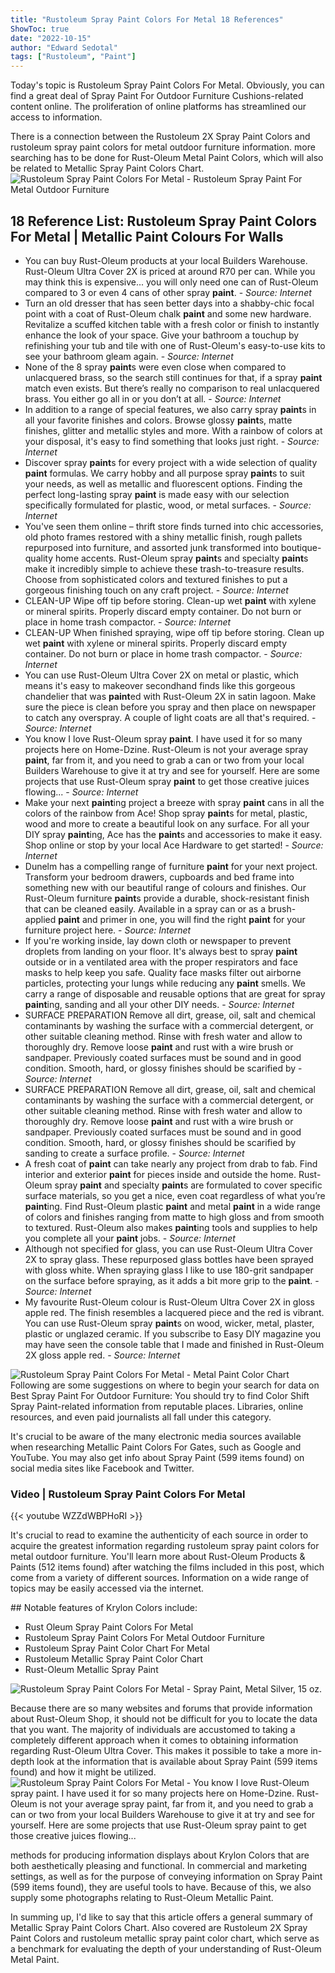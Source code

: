 ```yaml
---
title: "Rustoleum Spray Paint Colors For Metal 18 References"
ShowToc: true 
date: "2022-10-15"
author: "Edward Sedotal" 
tags: ["Rustoleum", "Paint"]
---
```


Today's topic is Rustoleum Spray Paint Colors For Metal. Obviously, you can find a great deal of Spray Paint For Outdoor Furniture Cushions-related content online. The proliferation of online platforms has streamlined our access to information.

There is a connection between the Rustoleum 2X Spray Paint Colors and rustoleum spray paint colors for metal outdoor furniture information. more searching has to be done for Rust-Oleum Metal Paint Colors, which will also be related to Metallic Spray Paint Colors Chart.
<img loading="lazy" src="https://i.pinimg.com/736x/97/48/e8/9748e8d7d7a1a057f862e199034747fe--gold-candy-paint-metal.jpg" onerror="this.onerror=null;this.src='https://blogger.googleusercontent.com/img/a/AVvXsEhe7F7TRXHtjiKvHb5vS7DmnxvpHiDyoYyYvm1nHB3Qp2_w3BnM6A2eq4v7FYxCC9bfZt3a9vIMtAYEKUiaDQbHMg-ViyGmRIj39MLp0bGFfgfYw1Dc9q_H-T0wiTm3l0Uq42dETrN9eC8aGJ9_IORZsxST1AcLR7np1koOfcc7tnHa4S8Mwz_xD9d0=s16000';" alt="Rustoleum Spray Paint Colors For Metal - Rustoleum Spray Paint For Metal Outdoor Furniture" >

## 18 Reference List: Rustoleum Spray Paint Colors For Metal | Metallic Paint Colours For Walls
-   You can buy Rust-Oleum products at your local Builders Warehouse. Rust-Oleum Ultra Cover 2X is priced at around R70 per can. While you may think this is expensive... you will only need one can of Rust-Oleum compared to 3 or even 4 cans of other spray **paint**. - <cite>Source: Internet</cite>
-   Turn an old dresser that has seen better days into a shabby-chic focal point with a coat of Rust-Oleum chalk **paint** and some new hardware. Revitalize a scuffed kitchen table with a fresh color or finish to instantly enhance the look of your space. Give your bathroom a touchup by refinishing your tub and tile with one of Rust-Oleum's easy-to-use kits to see your bathroom gleam again. - <cite>Source: Internet</cite>
-   None of the 8 spray **paint**s were even close when compared to unlacquered brass, so the search still continues for that, if a spray **paint** match even exists. But there’s really no comparison to real unlacquered brass. You either go all in or you don’t at all. - <cite>Source: Internet</cite>
-   In addition to a range of special features, we also carry spray **paint**s in all your favorite finishes and colors. Browse glossy **paint**s, matte finishes, glitter and metallic styles and more. With a rainbow of colors at your disposal, it's easy to find something that looks just right. - <cite>Source: Internet</cite>
-   Discover spray **paint**s for every project with a wide selection of quality **paint** formulas. We carry hobby and all purpose spray **paint**s to suit your needs, as well as metallic and fluorescent options. Finding the perfect long-lasting spray **paint** is made easy with our selection specifically formulated for plastic, wood, or metal surfaces. - <cite>Source: Internet</cite>
-   You've seen them online – thrift store finds turned into chic accessories, old photo frames restored with a shiny metallic finish, rough pallets repurposed into furniture, and assorted junk transformed into boutique-quality home accents. Rust-Oleum spray **paint**s and specialty **paint**s make it incredibly simple to achieve these trash-to-treasure results. Choose from sophisticated colors and textured finishes to put a gorgeous finishing touch on any craft project. - <cite>Source: Internet</cite>
-   CLEAN-UP Wipe off tip before storing. Clean-up wet **paint** with xylene or mineral spirits. Properly discard empty container. Do not burn or place in home trash compactor. - <cite>Source: Internet</cite>
-   CLEAN-UP When finished spraying, wipe off tip before storing. Clean up wet **paint** with xylene or mineral spirits. Properly discard empty container. Do not burn or place in home trash compactor. - <cite>Source: Internet</cite>
-   You can use Rust-Oleum Ultra Cover 2X on metal or plastic, which means it's easy to makeover secondhand finds like this gorgeous chandelier that was **paint**ed with Rust-Oleum 2X in satin lagoon. Make sure the piece is clean before you spray and then place on newspaper to catch any overspray. A couple of light coats are all that's required. - <cite>Source: Internet</cite>
-   You know I love Rust-Oleum spray **paint**. I have used it for so many projects here on Home-Dzine. Rust-Oleum is not your average spray **paint**, far from it, and you need to grab a can or two from your local Builders Warehouse to give it at try and see for yourself. Here are some projects that use Rust-Oleum spray **paint** to get those creative juices flowing... - <cite>Source: Internet</cite>
-   Make your next **paint**ing project a breeze with spray **paint** cans in all the colors of the rainbow from Ace! Shop spray **paint**s for metal, plastic, wood and more to create a beautiful look on any surface. For all your DIY spray **paint**ing, Ace has the **paint**s and accessories to make it easy. Shop online or stop by your local Ace Hardware to get started! - <cite>Source: Internet</cite>
-   Dunelm has a compelling range of furniture **paint** for your next project. Transform your bedroom drawers, cupboards and bed frame into something new with our beautiful range of colours and finishes. Our Rust-Oleum furniture **paint**s provide a durable, shock-resistant finish that can be cleaned easily. Available in a spray can or as a brush-applied **paint** and primer in one, you will find the right **paint** for your furniture project here. - <cite>Source: Internet</cite>
-   If you're working inside, lay down cloth or newspaper to prevent droplets from landing on your floor. It's always best to spray **paint** outside or in a ventilated area with the proper respirators and face masks to help keep you safe. Quality face masks filter out airborne particles, protecting your lungs while reducing any **paint** smells. We carry a range of disposable and reusable options that are great for spray **paint**ing, sanding and all your other DIY needs. - <cite>Source: Internet</cite>
-   SURFACE PREPARATION Remove all dirt, grease, oil, salt and chemical contaminants by washing the surface with a commercial detergent, or other suitable cleaning method. Rinse with fresh water and allow to thoroughly dry. Remove loose **paint** and rust with a wire brush or sandpaper. Previously coated surfaces must be sound and in good condition. Smooth, hard, or glossy finishes should be scarified by - <cite>Source: Internet</cite>
-   SURFACE PREPARATION Remove all dirt, grease, oil, salt and chemical contaminants by washing the surface with a commercial detergent, or other suitable cleaning method. Rinse with fresh water and allow to thoroughly dry. Remove loose **paint** and rust with a wire brush or sandpaper. Previously coated surfaces must be sound and in good condition. Smooth, hard, or glossy finishes should be scarified by sanding to create a surface profile. - <cite>Source: Internet</cite>
-   A fresh coat of **paint** can take nearly any project from drab to fab. Find interior and exterior **paint** for pieces inside and outside the home. Rust-Oleum spray **paint** and specialty **paint**s are formulated to cover specific surface materials, so you get a nice, even coat regardless of what you’re **paint**ing. Find Rust-Oleum plastic **paint** and metal **paint** in a wide range of colors and finishes ranging from matte to high gloss and from smooth to textured. Rust-Oleum also makes **paint**ing tools and supplies to help you complete all your **paint** jobs. - <cite>Source: Internet</cite>
-   Although not specified for glass, you can use Rust-Oleum Ultra Cover 2X to spray glass. These repurposed glass bottles have been sprayed with gloss white. When spraying glass I like to use 180-grit sandpaper on the surface before spraying, as it adds a bit more grip to the **paint**. - <cite>Source: Internet</cite>
-   My favourite Rust-Oleum colour is Rust-Oleum Ultra Cover 2X in gloss apple red. The finish resembles a lacquered piece and the red is vibrant. You can use Rust-Oleum spray **paint**s on wood, wicker, metal, plaster, plastic or unglazed ceramic. If you subscribe to Easy DIY magazine you may have seen the console table that I made and finished in Rust-Oleum 2X gloss apple red. - <cite>Source: Internet</cite>


<img loading="lazy" src="https://allkandys.com/wp-content/uploads/2020/07/800j-768x1024.jpg" onerror="this.onerror=null;this.src='https://blogger.googleusercontent.com/img/a/AVvXsEhe7F7TRXHtjiKvHb5vS7DmnxvpHiDyoYyYvm1nHB3Qp2_w3BnM6A2eq4v7FYxCC9bfZt3a9vIMtAYEKUiaDQbHMg-ViyGmRIj39MLp0bGFfgfYw1Dc9q_H-T0wiTm3l0Uq42dETrN9eC8aGJ9_IORZsxST1AcLR7np1koOfcc7tnHa4S8Mwz_xD9d0=s16000';" alt="Rustoleum Spray Paint Colors For Metal - Metal Paint Color Chart" >
Following are some suggestions on where to begin your search for data on Best Spray Paint For Outdoor Furniture:
You should try to find Color Shift Spray Paint-related information from reputable places. Libraries, online resources, and even paid journalists all fall under this category.

It's crucial to be aware of the many electronic media sources available when researching Metallic Paint Colors For Gates, such as Google and YouTube. You may also get info about Spray Paint  (599 items found) on social media sites like Facebook and Twitter.

### Video | Rustoleum Spray Paint Colors For Metal
{{< youtube WZZdWBPHoRI >}} 


It's crucial to read to examine the authenticity of each source in order to acquire the greatest information regarding rustoleum spray paint colors for metal outdoor furniture.
You'll learn more about Rust-Oleum Products & Paints  (512 items found) after watching the films included in this post, which come from a variety of different sources. Information on a wide range of topics may be easily accessed via the internet.
<script async="async" data-cfasync="false" src="//normallydemandedalter.com/fe63df3c5408708b15d8dc3d9b206b31/invoke.js"></script>
<div id="container-fe63df3c5408708b15d8dc3d9b206b31"></div>
## Notable features of Krylon Colors include:

- Rust Oleum Spray Paint Colors For Metal
- Rustoleum Spray Paint Colors For Metal Outdoor Furniture
- Rustoleum Spray Paint Color Chart For Metal
- Rustoleum Metallic Spray Paint Color Chart
- Rust-Oleum Metallic Spray Paint

 <img loading="lazy" src="https://www.paintwithpearl.com/wp-content/uploads/Gold-aluminum-candy-pearls.jpg" onerror="this.onerror=null;this.src='https://blogger.googleusercontent.com/img/a/AVvXsEhe7F7TRXHtjiKvHb5vS7DmnxvpHiDyoYyYvm1nHB3Qp2_w3BnM6A2eq4v7FYxCC9bfZt3a9vIMtAYEKUiaDQbHMg-ViyGmRIj39MLp0bGFfgfYw1Dc9q_H-T0wiTm3l0Uq42dETrN9eC8aGJ9_IORZsxST1AcLR7np1koOfcc7tnHa4S8Mwz_xD9d0=s16000';" alt="Rustoleum Spray Paint Colors For Metal - Spray Paint, Metal Silver, 15 oz." >

Because there are so many websites and forums that provide information about Rust-Oleum Shop, it should not be difficult for you to locate the data that you want.
The majority of individuals are accustomed to taking a completely different approach when it comes to obtaining information regarding Rust-Oleum Ultra Cover. This makes it possible to take a more in-depth look at the information that is available about Spray Paint  (599 items found) and how it might be utilized.
<img loading="lazy" src="http://justpaintitblog.com/wp-content/uploads/2011/05/how-to-paint-a-simple-tree-mural.jpg" onerror="this.onerror=null;this.src='https://blogger.googleusercontent.com/img/a/AVvXsEhe7F7TRXHtjiKvHb5vS7DmnxvpHiDyoYyYvm1nHB3Qp2_w3BnM6A2eq4v7FYxCC9bfZt3a9vIMtAYEKUiaDQbHMg-ViyGmRIj39MLp0bGFfgfYw1Dc9q_H-T0wiTm3l0Uq42dETrN9eC8aGJ9_IORZsxST1AcLR7np1koOfcc7tnHa4S8Mwz_xD9d0=s16000';" alt="Rustoleum Spray Paint Colors For Metal - You know I love Rust-Oleum spray paint. I have used it for so many projects here on Home-Dzine. Rust-Oleum is not your average spray paint, far from it, and you need to grab a can or two from your local Builders Warehouse to give it at try and see for yourself. Here are some projects that use Rust-Oleum spray paint to get those creative juices flowing..." >

methods for producing information displays about Krylon Colors that are both aesthetically pleasing and functional. In commercial and marketing settings, as well as for the purpose of conveying information on Spray Paint  (599 items found), they are useful tools to have. Because of this, we also supply some photographs relating to Rust-Oleum Metallic Paint.

In summing up, I'd like to say that this article offers a general summary of Metallic Spray Paint Colors Chart. Also covered are Rustoleum 2X Spray Paint Colors and rustoleum metallic spray paint color chart, which serve as a benchmark for evaluating the depth of your understanding of Rust-Oleum Metal Paint.
	

